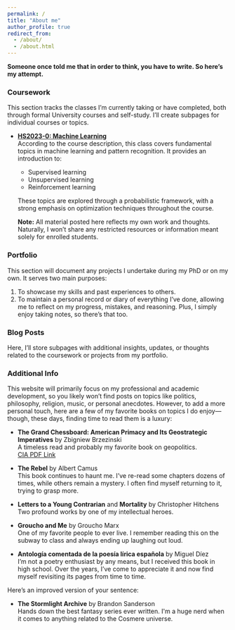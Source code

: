 ```yaml
---
permalink: /
title: "About me"
author_profile: true
redirect_from: 
  - /about/
  - /about.html
---
```


**Someone once told me that in order to think, you have to write. So here’s my attempt.**

### Coursework
This section tracks the classes I’m currently taking or have completed, both through formal University courses and self-study. I’ll create subpages for individual courses or topics.

- **[HS2023-0: Machine Learning](https://www.cvg.unibe.ch/teaching/course/1)**  
  According to the course description, this class covers fundamental topics in machine learning and pattern recognition. It provides an introduction to:
  - Supervised learning
  - Unsupervised learning
  - Reinforcement learning
  
  These topics are explored through a probabilistic framework, with a strong emphasis on optimization techniques throughout the course.  
  
  **Note:** All material posted here reflects my own work and thoughts. Naturally, I won’t share any restricted resources or information meant solely for enrolled students.

### Portfolio
This section will document any projects I undertake during my PhD or on my own. It serves two main purposes:
1. To showcase my skills and past experiences to others.
2. To maintain a personal record or diary of everything I’ve done, allowing me to reflect on my progress, mistakes, and reasoning. Plus, I simply enjoy taking notes, so there’s that too.

### Blog Posts
Here, I’ll store subpages with additional insights, updates, or thoughts related to the coursework or projects from my portfolio.

### Additional Info
This website will primarily focus on my professional and academic development, so you likely won’t find posts on topics like politics, philosophy, religion, music, or personal anecdotes. However, to add a more personal touch, here are a few of my favorite books on topics I do enjoy—though, these days, finding time to read them is a luxury:

- **The Grand Chessboard: American Primacy and Its Geostrategic Imperatives** by Zbigniew Brzezinski  
  A timeless read and probably my favorite book on geopolitics.  
  [CIA PDF Link](https://www.cia.gov/library/abbottabad-compound/36/36669B7894E857AC4F3445EA646BFFE1_Zbigniew_Brzezinski_-_The_Grand_ChessBoard.doc.pdf)
  
- **The Rebel** by Albert Camus  
  This book continues to haunt me. I’ve re-read some chapters dozens of times, while others remain a mystery. I often find myself returning to it, trying to grasp more.

- **Letters to a Young Contrarian** and **Mortality** by Christopher Hitchens  
  Two profound works by one of my intellectual heroes.

- **Groucho and Me** by Groucho Marx  
  One of my favorite people to ever live. I remember reading this on the subway to class and always ending up laughing out loud.

- **Antología comentada de la poesía lírica española** by Miguel Díez  
  I’m not a poetry enthusiast by any means, but I received this book in high school. Over the years, I’ve come to appreciate it and now find myself revisiting its pages from time to time.

 Here’s an improved version of your sentence:

- **The Stormlight Archive** by Brandon Sanderson  
  Hands down the best fantasy series ever written. I'm a huge nerd when it comes to anything related to the Cosmere universe.
